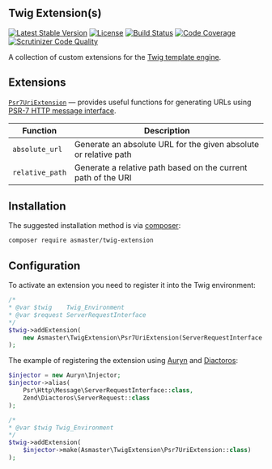 ## Twig Extension(s)

[![Latest Stable Version](https://poser.pugx.org/asmaster/twig-extension/v/stable)](https://packagist.org/packages/asmaster/twig-extension)
[![License](https://img.shields.io/packagist/l/asmaster/twig-extension.svg)](https://github.com/AlexMasterov/twig-extension/blob/master/LICENSE)
[![Build Status](https://travis-ci.org/AlexMasterov/twig-extension.svg)](https://travis-ci.org/AlexMasterov/twig-extension)
[![Code Coverage](https://scrutinizer-ci.com/g/AlexMasterov/twig-extension/badges/coverage.png?b=master)](https://scrutinizer-ci.com/g/AlexMasterov/twig-extension/?branch=master)
[![Scrutinizer Code Quality](https://scrutinizer-ci.com/g/AlexMasterov/twig-extension/badges/quality-score.png?b=master)](https://scrutinizer-ci.com/g/AlexMasterov/twig-extension/?branch=master)

A collection of custom extensions for the [Twig template engine](http://twig.sensiolabs.org/).

## Extensions

[`Psr7UriExtension`](https://github.com/AlexMasterov/twig-extension/blob/master/src/Psr7UriExtension.php) — provides useful functions for generating URLs using [PSR-7 HTTP message interface](http://www.php-fig.org/psr/psr-7/).

| Function        | Description                                                       |
|-----------------|-------------------------------------------------------------------|
| `absolute_url`  | Generate an absolute URL for the given absolute or relative path  |
| `relative_path` | Generate a relative path based on the current path of the URI     |

## Installation

The suggested installation method is via [composer](https://getcomposer.org/):
```sh
composer require asmaster/twig-extension
```

## Configuration
To activate an extension you need to register it into the Twig environment:
```php
/*
* @var $twig    Twig_Environment
* @var $request ServerRequestInterface
*/
$twig->addExtension(
    new Asmaster\TwigExtension\Psr7UriExtension(ServerRequestInterface $request)
);
```
The example of registering the extension using [Auryn](https://github.com/rdlowrey/auryn) and [Diactoros](https://github.com/zendframework/zend-diactoros):
```php
$injector = new Auryn\Injector;
$injector->alias(
    Psr\Http\Message\ServerRequestInterface::class,
    Zend\Diactoros\ServerRequest::class
);

/*
* @var $twig Twig_Environment
*/
$twig->addExtension(
    $injector->make(Asmaster\TwigExtension\Psr7UriExtension::class)
);
```
